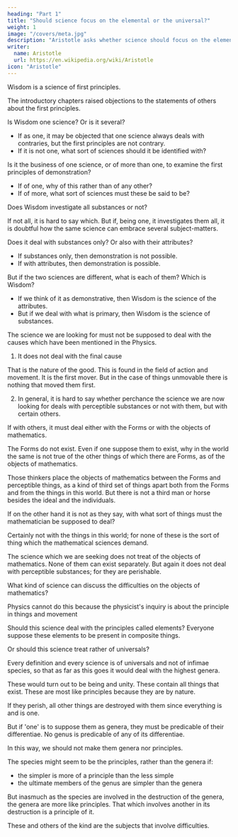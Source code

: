 ```yaml
---
heading: "Part 1"
title: "Should science focus on the elemental or the universal?"
weight: 1
image: "/covers/meta.jpg"
description: "Aristotle asks whether science should focus on the elemental or the universal"
writer:
  name: Aristotle 
  url: https://en.wikipedia.org/wiki/Aristotle
icon: "Aristotle"
---
```




Wisdom is a science of first principles.

The introductory chapters raised objections to the statements of others about the first principles.

Is Wisdom one science? Or is it several? 

- If as one, it may be objected that one science always deals with contraries, but the first principles are not contrary. 
- If it is not one, what sort of sciences should it be identified with?

Is it the business of one science, or of more than one, to examine the first principles of demonstration? 

- If of one, why of this rather than of any other?
- If of more, what sort of sciences must these be said to be?

Does Wisdom investigate all substances or not? 

If not all, it is hard to say which. But if, being one, it investigates them all, it is doubtful how the same science can embrace several subject-matters.

Does it deal with substances only?  Or also with their attributes? 
- If substances only, then demonstration is not possible. 
- If with attributes, then demonstration is possible.

But if the two sciences are different, what is each of them? Which is Wisdom? 

- If we think of it as demonstrative, then Wisdom is the science of the attributes.
- But if we deal with what is primary, then Wisdom is the science of substances.

The science we are looking for must not be supposed to deal with the causes which have been mentioned in the Physics. 

1. It does not deal with the final cause

That is the nature of the good. This is found in the field of action and movement. It is the first mover. But in the case of things unmovable there is nothing that moved them first.

<!-- -for that is the nature of the end- -->


2. In general, it is hard to say whether perchance the science we are now looking for deals with perceptible substances or not with them, but with certain others. 

If with others, it must deal either with the Forms or with the objects of mathematics. 

The Forms do not exist. Even if one suppose them to exist, why in the world the same is not true of the other things of which there are Forms, as of the objects of mathematics. 

Those thinkers place the objects of mathematics between the Forms and perceptible things, as a kind of third set of things apart both from the Forms and from the things in this world. But there is not a third man or horse besides the ideal and the individuals. 

If on the other hand it is not as they say, with what sort of things must the mathematician be supposed to deal? 

Certainly not with the things in this world; for none of these is the sort of thing which the mathematical sciences demand.

The science which we are seeking does not treat of the objects of mathematics. None of them can exist separately. But again it does not deal with perceptible substances; for they are perishable.

What kind of science can discuss the difficulties on the objects of mathematics?

Physics cannot do this because the physicist's inquiry is about the principle in things and movement

<!-- nor yet to the science which inquires into demonstration and science; for this is just the subject which it investigates. It remains then that it is the philosophy which we have set before ourselves that treats of those subjects. -->

Should this science deal with the principles called elements?  Everyone suppose these elements to be present in composite things. 

Or should this science treat rather of universals? 

Every definition and every science is of universals and not of infimae species, so that as far as this goes it would deal with the highest genera.

These would turn out to be being and unity. These contain all things that exist. These are most like principles because they are by nature. 

If they perish, all other things are destroyed with them since everything is and is one. 

But if 'one' is to suppose them as genera, they must be predicable of their differentiae. No genus is predicable of any of its differentiae.

In this way, we should not make them genera nor principles. 

The species might seem to be the principles, rather than the genera if:
- the simpler is more of a principle than the less simple
- the ultimate members of the genus are simpler than the genera

<!-- (for they are indivisible, but the genera are divided into many and differing species),  -->


But inasmuch as the species are involved in the destruction of the genera, the genera are more like principles. That which involves another in its destruction is a principle of it.

These and others of the kind are the subjects that involve difficulties.

